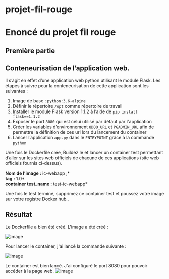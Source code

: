 ﻿# projet-fil-rouge
# Enoncé du projet fil rouge
## Première partie
## **Conteneurisation de l’application web.**

Il s’agit en effet d’une application web python utilisant le module Flask. Les étapes à suivre pour la conteneurisation de cette application sont les suivantes :

1.  Image de base :  `python:3.6-alpine`
2.  Définir le répertoire  `/opt`  comme répertoire de travail
3.  Installer le module Flask version 1.1.2 à l’aide de  `pip install flask==1.1.2`
4.  Exposer le port  `8080`  qui est celui utilisé par défaut par l'application
5.  Créer les variables d’environnement  `ODOO_URL`  et  `PGADMIN_URL`  afin de permettre la définition de ces url lors du lancement du container
6.  Lancer l’application  `app.py`  dans le  `ENTRYPOINT`  grâce à la commande  `python`

Une fois le Dockerfile crée, Buildez le et lancer un container test permettant d’aller sur les sites web officiels de chacune de ces applications (site web officiels fournis ci-dessus).

**Nom de l’image :**  ic-webapp ;*  
**tag :**  1.0*  
**container test_name :**  test-ic-webapp*

Une fois le test terminé, supprimez ce container test et poussez votre image sur votre registre Docker hub..

## Résultat
Le Dockerfile a bien été créé.
L'image a été créé : 


![image](https://user-images.githubusercontent.com/88394820/214951209-65e9be33-236d-4d0e-830a-4285d0f44714.png)


Pour lancer le container, j'ai lancé la commande suivante : 

![image](https://user-images.githubusercontent.com/88394820/214951487-c3f94c65-4a0e-4b16-b63f-deb68acdaf71.png)

Le container est bien lancé. J'ai configuré le port 8080 pour pouvoir accéder à la page web.
![image](https://user-images.githubusercontent.com/88394820/214952035-af4640ea-b3db-4802-93af-47b3dd8a7523.png)

